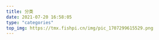 ```yaml
---
title: 分类
date: 2021-07-20 16:58:05
type: "categories"
top_img: https://tmx.fishpi.cn/img/pic_1707299615529.png
---
```

